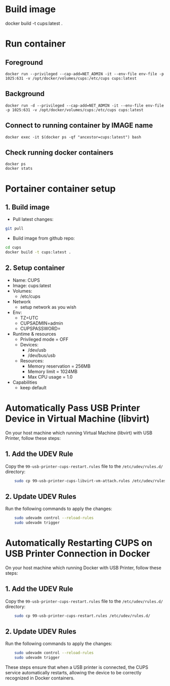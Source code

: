 # Build image

docker build -t cups:latest .

# Run container

## Foreground
```
docker run --privileged --cap-add=NET_ADMIN -it --env-file env-file -p 1025:631 -v /opt/docker/volumes/cups:/etc/cups cups:latest
```
## Background
```
docker run -d --privileged --cap-add=NET_ADMIN -it --env-file env-file -p 1025:631 -v /opt/docker/volumes/cups:/etc/cups cups:latest
```
## Connect to running container by IMAGE name
```docker exec -it $(docker ps -qf "ancestor=cups:latest") bash```

## Check running docker containers
```
docker ps
docker stats
```

# Portainer container setup

## 1. Build image
- Pull latest changes:
```sh
git pull
```
- Build image from github repo:
```sh
cd cups
docker build -t cups:latest .
```

## 2. Setup container
- Name: CUPS
- Image: cups:latest
- Volumes:
  - /etc/cups
- Network
  - setup network as you wish
- Env:
  - TZ=UTC
  - CUPSADMIN=admin
  - CUPSPASSWORD=
- Runtime & resources
  - Privileged mode = OFF
  - Devices:
    - /dev/usb
    - /dev/bus/usb
  - Resources:
    - Memory reservation = 256MB
    - Memory limit = 1024MB
    - Max CPU usage = 1.0
- Capabilities
  - keep default

# Automatically Pass USB Printer Device in Virtual Machine (libvirt)

On your host machine which running Virtual Machine (libvirt) with USB Printer, follow these steps:  

## 1. Add the UDEV Rule  
Copy the `99-usb-printer-cups-restart.rules` file to the `/etc/udev/rules.d/` directory:  
```sh
    sudo cp 99-usb-printer-cups-libvirt-vm-attach.rules /etc/udev/rules.d/
```
## 2. Update UDEV Rules
Run the following commands to apply the changes:
```sh
    sudo udevadm control --reload-rules
    sudo udevadm trigger
```

# Automatically Restarting CUPS on USB Printer Connection in Docker  

On your host machine which running Docker with USB Printer, follow these steps:  

## 1. Add the UDEV Rule  
Copy the `99-usb-printer-cups-restart.rules` file to the `/etc/udev/rules.d/` directory:  
```sh
    sudo cp 99-usb-printer-cups-restart.rules /etc/udev/rules.d/
```
## 2. Update UDEV Rules
Run the following commands to apply the changes:
```sh
    sudo udevadm control --reload-rules
    sudo udevadm trigger
```

These steps ensure that when a USB printer is connected, the CUPS service automatically restarts, 
allowing the device to be correctly recognized in Docker containers.
